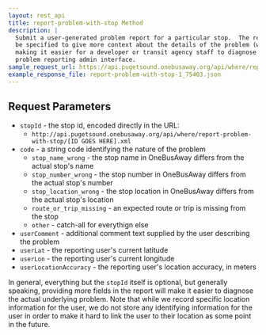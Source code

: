 ```yaml
---
layout: rest_api
title: report-problem-with-stop Method
description: |
  Submit a user-generated problem report for a particular stop.  The reporting mechanism provides lots of fields that can
  be specified to give more context about the details of the problem (which trip, stop, vehicle, etc was involved),
  making it easier for a developer or transit agency staff to diagnose the problem.  These reports feed into the
  problem reporting admin interface.
sample_request_url: https://api.pugetsound.onebusaway.org/api/where/report-problem-with-stop/1_75403.json?key=TEST&code=stop_name_wrong
example_response_file: report-problem-with-stop-1_75403.json
---
```


## Request Parameters

* `stopId` - the stop id, encoded directly in the URL:
    * `http://api.pugetsound.onebusaway.org/api/where/report-problem-with-stop/[ID GOES HERE].xml`
* `code` - a string code identifying the nature of the problem
    * `stop_name_wrong` - the stop name in OneBusAway differs from the actual stop's name
    * `stop_number_wrong` - the stop number in OneBusAway differs from the actual stop's number
    * `stop_location_wrong` - the stop location in OneBusAway differs from the actual stop's location
    * `route_or_trip_missing` - an expected route or trip is missing from the stop
    * `other` - catch-all for everythign else
* `userComment` - additional comment text supplied by the user describing the problem
* `userLat` - the reporting user's current latitude
* `userLon` - the reporting user's current longitude
* `userLocationAccuracy` - the reporting user's location accuracy, in meters

In general, everything but the `stopId` itself is optional, but generally speaking, providing more fields in the report
will make it easier to diagnose the actual underlying problem.  Note that while we record specific location information
for the user, we do not store any identifying information for the user in order to make it hard to link the user to
their location as some point in the future.
